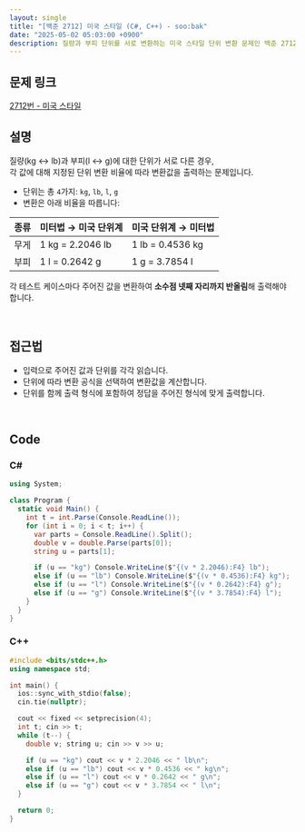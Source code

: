 ```yaml
---
layout: single
title: "[백준 2712] 미국 스타일 (C#, C++) - soo:bak"
date: "2025-05-02 05:03:00 +0900"
description: 질량과 부피 단위를 서로 변환하는 미국 스타일 단위 변환 문제인 백준 2712번의 C# 및 C++ 풀이와 해설
---
```


## 문제 링크
[2712번 - 미국 스타일](https://www.acmicpc.net/problem/2712)

## 설명
질량(kg ↔ lb)과 부피(l ↔ g)에 대한 단위가 서로 다른 경우,<br>
각 값에 대해 지정된 단위 변환 비율에 따라 변환값을 출력하는 문제입니다.

- 단위는 총 `4`가지: `kg`, `lb`, `l`, `g`
- 변환은 아래 비율을 따릅니다:

| 종류 | 미터법 → 미국 단위계 | 미국 단위계 → 미터법 |
|------|-----------------------|------------------------|
| 무게 | 1 kg = 2.2046 lb      | 1 lb = 0.4536 kg       |
| 부피 | 1 l  = 0.2642 g       | 1 g  = 3.7854 l        |

각 테스트 케이스마다 주어진 값을 변환하여 **소수점 넷째 자리까지 반올림**해 출력해야 합니다.

<br>

## 접근법

- 입력으로 주어진 값과 단위를 각각 읽습니다.
- 단위에 따라 변환 공식을 선택하여 변환값을 계산합니다.
- 단위를 함께 출력 형식에 포함하여 정답을 주어진 형식에 맞게 출력합니다.

<br>

## Code

### C#

```csharp
using System;

class Program {
  static void Main() {
    int t = int.Parse(Console.ReadLine());
    for (int i = 0; i < t; i++) {
      var parts = Console.ReadLine().Split();
      double v = double.Parse(parts[0]);
      string u = parts[1];

      if (u == "kg") Console.WriteLine($"{(v * 2.2046):F4} lb");
      else if (u == "lb") Console.WriteLine($"{(v * 0.4536):F4} kg");
      else if (u == "l") Console.WriteLine($"{(v * 0.2642):F4} g");
      else if (u == "g") Console.WriteLine($"{(v * 3.7854):F4} l");
    }
  }
}
```

### C++

```cpp
#include <bits/stdc++.h>
using namespace std;

int main() {
  ios::sync_with_stdio(false);
  cin.tie(nullptr);

  cout << fixed << setprecision(4);
  int t; cin >> t;
  while (t--) {
    double v; string u; cin >> v >> u;

    if (u == "kg") cout << v * 2.2046 << " lb\n";
    else if (u == "lb") cout << v * 0.4536 << " kg\n";
    else if (u == "l") cout << v * 0.2642 << " g\n";
    else if (u == "g") cout << v * 3.7854 << " l\n";
  }

  return 0;
}
```
